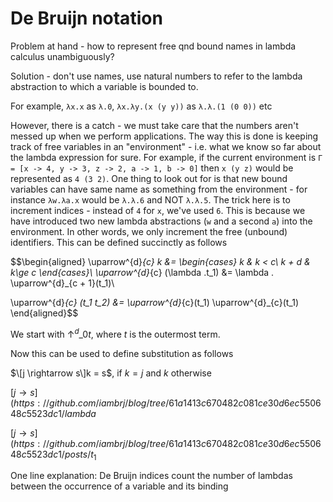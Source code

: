 # De Bruijn notation

Problem at hand - how to represent free qnd bound names in lambda calculus unambiguously?

Solution - don't use names, use natural numbers to refer to the lambda abstraction to which a variable is bounded to.

For example, `λx.x` as `λ.0`, `λx.λy.(x (y y))` as `λ.λ.(1 (0 0))` etc

However, there is a catch - we must take care that the numbers aren't messed up when we perform applications. The way this is done is keeping track of free variables in an "environment" - i.e. what we know so far about the lambda expression for sure. For example, if the current environment is `Γ = [x -> 4, y -> 3, z -> 2, a -> 1, b -> 0]` then `x (y z)` would be represented as `4 (3 2)`. One thing to look out for is that new bound variables can have same name as something from the environment - for instance `λw.λa.x` would be `λ.λ.6` and NOT `λ.λ.5`. The trick here is to increment indices - instead of `4` for `x`, we've used `6`. This is because we have introduced two new lambda abstractions \(`w` and a second `a`\) into the environment. In other words, we only increment the free \(unbound\) identifiers. This can be defined succinctly as follows

$$\begin{aligned} \uparrow^{d}_{c} k &= \begin{cases} k & k &lt; c\ k + d & k\ge c \end{cases}\ \uparrow^{d}_{c} \(\lambda .t_1\) &= \lambda . \uparrow^{d}_{c + 1}\(t\_1\)\

\uparrow^{d}_{c} \(t\_1 t\_2\) &= \uparrow^{d}_{c}\(t_1\) \uparrow^{d}_{c}\(t\_1\) \end{aligned}$$

We start with $\uparrow^{d}\_{0} t$, where $t$ is the outermost term.

Now this can be used to define substitution as follows

$\[j \rightarrow s\]k = s$, if $k = j$ and $k$ otherwise

$[j \rightarrow s](https://github.com/iambrj/blog/tree/61a1413c670482c081ce30d6ec550648c5523dc1/lambda%20.t_1) = \lambda .\[j+1 \rightarrow \uparrow^{1}\_{0} s\]t\_1$

$[j \rightarrow s](https://github.com/iambrj/blog/tree/61a1413c670482c081ce30d6ec550648c5523dc1/posts/t_1%20t_2/README.md) = \(\[j\rightarrow s\]t\_1 \[j\rightarrow s\]t\_2\)$

One line explanation: De Bruijn indices count the number of lambdas between the occurrence of a variable and its binding


